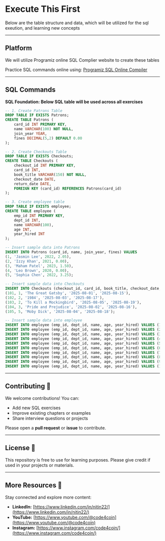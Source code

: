 # Execute This First
Below are the table structure and data, which will be utilized for the sql exeution, and learning new concepts

---

## Platform
We will utilize Programiz online SQL Complier website to create these tables

Practice SQL commands online using: [Programiz SQL Online Compiler](https://www.programiz.com/sql/online-compiler)

---

## SQL Commands
**SQL Foundation: Below SQL table will be used across all exercises**

```sql
-- 1. Create Patrons Table
DROP TABLE IF EXISTS Patrons;
CREATE TABLE Patrons (
    card_id INT PRIMARY KEY,
    name VARCHAR(100) NOT NULL,
    join_year YEAR,
    fines DECIMAL(5,2) DEFAULT 0.00
);

-- 2. Create Checkouts Table
DROP TABLE IF EXISTS Checkouts;
CREATE TABLE Checkouts (
    checkout_id INT PRIMARY KEY,
    card_id INT,
    book_title VARCHAR(150) NOT NULL,
    checkout_date DATE,
    return_date DATE,
    FOREIGN KEY (card_id) REFERENCES Patrons(card_id)
);

-- 3. Create employee table
DROP TABLE IF EXISTS employee;
CREATE TABLE employee (
    emp_id INT PRIMARY KEY,
    dept_id INT,
    name VARCHAR(100),
    age INT,
    year_hired INT
);

-- Insert sample data into Patrons
INSERT INTO Patrons (card_id, name, join_year, fines) VALUES
(1, 'Jasmin Lee', 2022, 2.05),
(2, 'Izzy Khan', 2021, 0.00),
(3, 'Maham Patel', 2023, 1.50),
(4, 'Leo Brown', 2020, 0.00),
(5, 'Sophia Chen', 2022, 3.25);

-- Insert sample data into Checkouts
INSERT INTO Checkouts (checkout_id, card_id, book_title, checkout_date, return_date) VALUES
(101, 1, 'The Great Gatsby', '2025-08-01', '2025-08-15'),
(102, 2, '1984', '2025-08-03', '2025-08-17'),
(103, 2, 'To Kill a Mockingbird', '2025-08-05', '2025-08-19'),
(104, 3, 'Pride and Prejudice', '2025-08-02', '2025-08-16'),
(105, 5, 'Moby Dick', '2025-08-04', '2025-08-18');

-- Insert sample data into employee
INSERT INTO employee (emp_id, dept_id, name, age, year_hired) VALUES (1, 101, 'John',     30, 2020);
INSERT INTO employee (emp_id, dept_id, name, age, year_hired) VALUES (2, 102, 'Jane',     28, 2021);
INSERT INTO employee (emp_id, dept_id, name, age, year_hired) VALUES (3, 101, 'Michael',  35, 2019);
INSERT INTO employee (emp_id, dept_id, name, age, year_hired) VALUES (4, 103, 'Emily',    29, 2021);
INSERT INTO employee (emp_id, dept_id, name, age, year_hired) VALUES (5, 104, 'David',    32, 2020);
INSERT INTO employee (emp_id, dept_id, name, age, year_hired) VALUES (6, 102, 'Sarah',    26, 2018);
INSERT INTO employee (emp_id, dept_id, name, age, year_hired) VALUES (7, 103, 'Chris',    31, 2020);
INSERT INTO employee (emp_id, dept_id, name, age, year_hired) VALUES (8, 101, 'Megan',    27, 2021);
INSERT INTO employee (emp_id, dept_id, name, age, year_hired) VALUES (9, 104, 'Robert',   38, 2019);
INSERT INTO employee (emp_id, dept_id, name, age, year_hired) VALUES (10,104,'Patricia',  33, 2021);

```  
---

## **Contributing** 🤝

We welcome contributions! You can:

- Add new SQL exercises
- Improve existing chapters or examples
- Share interview questions or projects

Please open a **pull request** or **issue** to contribute.

---

## **License** 📄

This repository is free to use for learning purposes. Please give credit if used in your projects or materials.

---

## **More Resources** 🔗

Stay connected and explore more content:

- **LinkedIn:** [https://www.linkedin.com/in/nitin22/](https://www.linkedin.com/in/nitin22/)
- **YouTube:** [https://www.youtube.com/@code4coin](https://www.youtube.com/@code4coin)
- **Instagram:** [https://www.instagram.com/code4coin/](https://www.instagram.com/code4coin/)
